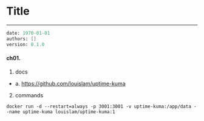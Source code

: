 # Title
---
```meta
date: 1970-01-01
authors: []
version: 0.1.0
```


#### ch01. 
1. docs
- a. https://github.com/louislam/uptime-kuma

2. commands
```
docker run -d --restart=always -p 3001:3001 -v uptime-kuma:/app/data --name uptime-kuma louislam/uptime-kuma:1
```
